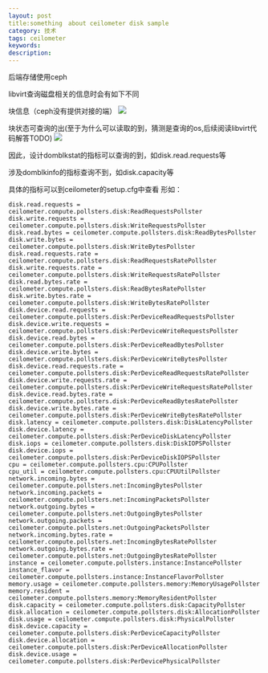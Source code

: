 ```yaml
---
layout: post
title:something　about ceilometer disk sample 
category: 技术
tags: ceilometer
keywords: 
description: 
---
```


后端存储使用ceph

libvirt查询磁盘相关的信息时会有如下不同

块信息（ceph没有提供对接的端）
![](http://i.imgur.com/IPCst9R.png)

块状态可查询的出(至于为什么可以读取的到，猜测是查询的os,后续阅读libvirt代码解答TODO)
![](http://i.imgur.com/9lz83e1.png)

因此，设计domblkstat的指标可以查询的到，如disk.read.requests等

涉及domblkinfo的指标查询不到，如disk.capacity等

具体的指标可以到ceilometer的setup.cfg中查看
形如：

    disk.read.requests = ceilometer.compute.pollsters.disk:ReadRequestsPollster
    disk.write.requests = ceilometer.compute.pollsters.disk:WriteRequestsPollster
    disk.read.bytes = ceilometer.compute.pollsters.disk:ReadBytesPollster
    disk.write.bytes = ceilometer.compute.pollsters.disk:WriteBytesPollster
    disk.read.requests.rate = ceilometer.compute.pollsters.disk:ReadRequestsRatePollster
    disk.write.requests.rate = ceilometer.compute.pollsters.disk:WriteRequestsRatePollster
    disk.read.bytes.rate = ceilometer.compute.pollsters.disk:ReadBytesRatePollster
    disk.write.bytes.rate = ceilometer.compute.pollsters.disk:WriteBytesRatePollster
    disk.device.read.requests = ceilometer.compute.pollsters.disk:PerDeviceReadRequestsPollster
    disk.device.write.requests = ceilometer.compute.pollsters.disk:PerDeviceWriteRequestsPollster
    disk.device.read.bytes = ceilometer.compute.pollsters.disk:PerDeviceReadBytesPollster
    disk.device.write.bytes = ceilometer.compute.pollsters.disk:PerDeviceWriteBytesPollster
    disk.device.read.requests.rate = ceilometer.compute.pollsters.disk:PerDeviceReadRequestsRatePollster
    disk.device.write.requests.rate = ceilometer.compute.pollsters.disk:PerDeviceWriteRequestsRatePollster
    disk.device.read.bytes.rate = ceilometer.compute.pollsters.disk:PerDeviceReadBytesRatePollster
    disk.device.write.bytes.rate = ceilometer.compute.pollsters.disk:PerDeviceWriteBytesRatePollster
    disk.latency = ceilometer.compute.pollsters.disk:DiskLatencyPollster
    disk.device.latency = ceilometer.compute.pollsters.disk:PerDeviceDiskLatencyPollster
    disk.iops = ceilometer.compute.pollsters.disk:DiskIOPSPollster
    disk.device.iops = ceilometer.compute.pollsters.disk:PerDeviceDiskIOPSPollster
    cpu = ceilometer.compute.pollsters.cpu:CPUPollster
    cpu_util = ceilometer.compute.pollsters.cpu:CPUUtilPollster
    network.incoming.bytes = ceilometer.compute.pollsters.net:IncomingBytesPollster
    network.incoming.packets = ceilometer.compute.pollsters.net:IncomingPacketsPollster
    network.outgoing.bytes = ceilometer.compute.pollsters.net:OutgoingBytesPollster
    network.outgoing.packets = ceilometer.compute.pollsters.net:OutgoingPacketsPollster
    network.incoming.bytes.rate = ceilometer.compute.pollsters.net:IncomingBytesRatePollster
    network.outgoing.bytes.rate = ceilometer.compute.pollsters.net:OutgoingBytesRatePollster
    instance = ceilometer.compute.pollsters.instance:InstancePollster
    instance_flavor = ceilometer.compute.pollsters.instance:InstanceFlavorPollster
    memory.usage = ceilometer.compute.pollsters.memory:MemoryUsagePollster
    memory.resident = ceilometer.compute.pollsters.memory:MemoryResidentPollster
    disk.capacity = ceilometer.compute.pollsters.disk:CapacityPollster
    disk.allocation = ceilometer.compute.pollsters.disk:AllocationPollster
    disk.usage = ceilometer.compute.pollsters.disk:PhysicalPollster
    disk.device.capacity = ceilometer.compute.pollsters.disk:PerDeviceCapacityPollster
    disk.device.allocation = ceilometer.compute.pollsters.disk:PerDeviceAllocationPollster
    disk.device.usage = ceilometer.compute.pollsters.disk:PerDevicePhysicalPollster

